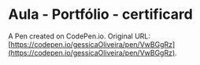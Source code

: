 # Aula - Portfólio - certificard

A Pen created on CodePen.io. Original URL: [https://codepen.io/gessicaOliveira/pen/VwBGgRz](https://codepen.io/gessicaOliveira/pen/VwBGgRz).

